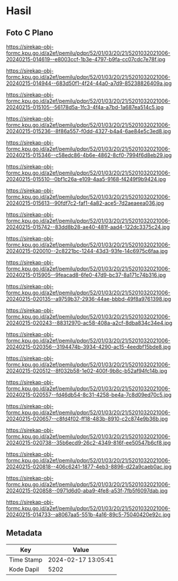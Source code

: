 # Hasil

## Foto C Plano

https://sirekap-obj-formc.kpu.go.id/a2ef/pemilu/pdpr/52/01/03/20/21/5201032021006-20240215-014619--e8003ccf-1b3e-4797-b9fa-cc07cdc7e78f.jpg

https://sirekap-obj-formc.kpu.go.id/a2ef/pemilu/pdpr/52/01/03/20/21/5201032021006-20240215-014944--683d50f1-4f24-44a0-a7d9-85238826409a.jpg

https://sirekap-obj-formc.kpu.go.id/a2ef/pemilu/pdpr/52/01/03/20/21/5201032021006-20240215-015105--56178d5a-1fc3-4f4a-a7bd-1a687ea514c5.jpg

https://sirekap-obj-formc.kpu.go.id/a2ef/pemilu/pdpr/52/01/03/20/21/5201032021006-20240215-015236--8f86a557-f0dd-4327-b4a4-6ae84e5c3ed8.jpg

https://sirekap-obj-formc.kpu.go.id/a2ef/pemilu/pdpr/52/01/03/20/21/5201032021006-20240215-015346--c58edc86-4b6e-4862-8cf0-7994f6d8eb29.jpg

https://sirekap-obj-formc.kpu.go.id/a2ef/pemilu/pdpr/52/01/03/20/21/5201032021006-20240215-015510--0bf1c26a-e109-4aa5-9168-f4249f9b9424.jpg

https://sirekap-obj-formc.kpu.go.id/a2ef/pemilu/pdpr/52/01/03/20/21/5201032021006-20240215-015613--90fdf7c2-faf1-4a82-ace5-7d2aeaeea036.jpg

https://sirekap-obj-formc.kpu.go.id/a2ef/pemilu/pdpr/52/01/03/20/21/5201032021006-20240215-015742--83dd8b28-ae40-481f-aad4-122dc3375c24.jpg

https://sirekap-obj-formc.kpu.go.id/a2ef/pemilu/pdpr/52/01/03/20/21/5201032021006-20240215-020010--2c8221bc-1244-43d3-93fe-14c6975c6faa.jpg

https://sirekap-obj-formc.kpu.go.id/a2ef/pemilu/pdpr/52/01/03/20/21/5201032021006-20240215-015905--9feacad8-6fe0-47d9-bc37-8a171c74b316.jpg

https://sirekap-obj-formc.kpu.go.id/a2ef/pemilu/pdpr/52/01/03/20/21/5201032021006-20240215-020135--a9759b37-2936-44ae-bbbd-49f8a9761398.jpg

https://sirekap-obj-formc.kpu.go.id/a2ef/pemilu/pdpr/52/01/03/20/21/5201032021006-20240215-020243--88312970-ac58-408a-a2cf-8dba834c34e4.jpg

https://sirekap-obj-formc.kpu.go.id/a2ef/pemilu/pdpr/52/01/03/20/21/5201032021006-20240215-020356--3194474b-3934-4290-ac15-4eedbf15bde8.jpg

https://sirekap-obj-formc.kpu.go.id/a2ef/pemilu/pdpr/52/01/03/20/21/5201032021006-20240215-020512--8f032b58-1e02-400f-9b8c-b52af94fc14b.jpg

https://sirekap-obj-formc.kpu.go.id/a2ef/pemilu/pdpr/52/01/03/20/21/5201032021006-20240215-020557--fd46db54-8c31-4258-be4a-7c8d09ed70c5.jpg

https://sirekap-obj-formc.kpu.go.id/a2ef/pemilu/pdpr/52/01/03/20/21/5201032021006-20240215-020657--c8fd4f02-ff18-483b-8910-c2c874e9b36b.jpg

https://sirekap-obj-formc.kpu.go.id/a2ef/pemilu/pdpr/52/01/03/20/21/5201032021006-20240215-020738--35b6ecd9-26c2-4349-816f-ee50547b6cf8.jpg

https://sirekap-obj-formc.kpu.go.id/a2ef/pemilu/pdpr/52/01/03/20/21/5201032021006-20240215-020818--406c6241-1877-4eb3-8896-d22a9caeb0ac.jpg

https://sirekap-obj-formc.kpu.go.id/a2ef/pemilu/pdpr/52/01/03/20/21/5201032021006-20240215-020858--0971d6d0-aba9-4fe8-a53f-7fb5f6097dab.jpg

https://sirekap-obj-formc.kpu.go.id/a2ef/pemilu/pdpr/52/01/03/20/21/5201032021006-20240215-014733--a8067aa5-551b-4a16-89c5-75040420e92c.jpg


## Metadata

| Key        | Value               |
| ---------- | ------------------- |
| Time Stamp | 2024-02-17 13:05:41 |
| Kode Dapil | 5202                |



